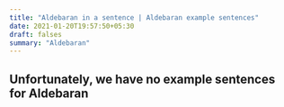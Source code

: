 ```yaml
---
title: "Aldebaran in a sentence | Aldebaran example sentences"
date: 2021-01-20T19:57:50+05:30
draft: falses
summary: "Aldebaran"
---
```

## Unfortunately, we have no example sentences for Aldebaran                 
